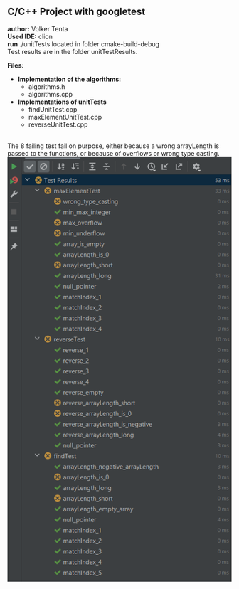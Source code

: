 ## C/C++ Project with googletest

**author:** Volker Tenta
<br>
**Used IDE:** clion<br>
**run** ./unitTests located in folder cmake-build-debug<br>
Test results are in the folder unitTestResults.<br>

**Files:**<br>
- **Implementation of the algorithms:**
    - algorithms.h
    - algorithms.cpp
- **Implementations of unitTests**
    - findUnitTest.cpp
    - maxElementUnitTest.cpp
    - reverseUnitTest.cpp

<br>
The 8 failing test fail on purpose, either because a wrong arrayLength is passed to the functions, or because of overflows or wrong type casting. 
<img src="unittestResults/unitTestResults_SummaryClion.PNG">
